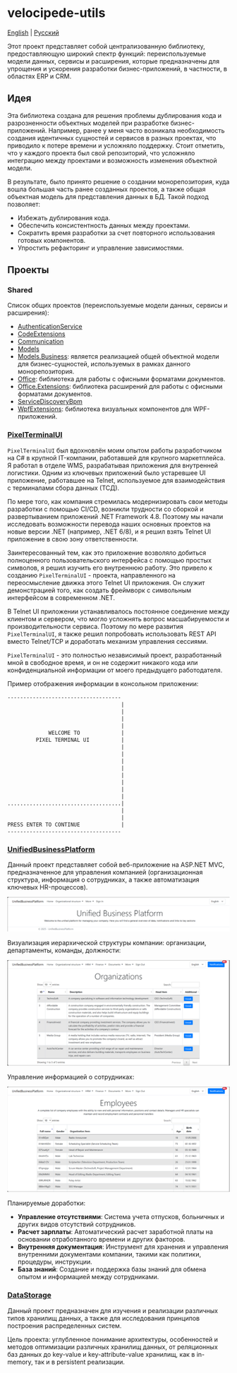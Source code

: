 # velocipede-utils 

[English](README.md) | [Русский](README.ru.md)

Этот проект представляет собой централизованную библиотеку, предоставляющую широкий спектр функций: переиспользуемые модели данных, сервисы и расширения, которые предназначены для упрощения и ускорения разработки бизнес-приложений, в частности, в областях ERP и CRM.

## Идея

Эта библиотека создана для решения проблемы дублирования кода и разрозненности объектных моделей при разработке бизнес-приложений. Например, ранее у меня часто возникала необходимость создания идентичных сущностей и сервисов в разных проектах, что приводило к потере времени и усложняло поддержку. Стоит отметить, что у каждого проекта был свой репозиторий, что усложняло интеграцию между проектами и возможность изменения объектной модели.

В результате, было принято решение о создании монорепозитория, куда вошла большая часть ранее созданных проектов, а также общая объектная модель для представления данных в БД. Такой подход позволяет:
- Избежать дублирования кода.
- Обеспечить консистентность данных между проектами.
- Сократить время разработки за счет повторного использования готовых компонентов.
- Упростить рефакторинг и управление зависимостями.

## Проекты

### Shared

Список общих проектов (переиспользуемые модели данных, сервисы и расширения):

- [AuthenticationService](VelocipedeUtils/Shared/AuthenticationService/README.ru.md)
- [CodeExtensions](VelocipedeUtils/Shared/src/CodeExtensions/README.ru.md)
- [Communication](VelocipedeUtils/Shared/Communication/README.ru.md)
- [Models](VelocipedeUtils/Shared/src/Models/README.ru.md)
- [Models.Business](VelocipedeUtils/Shared/src/Models.Business/README.ru.md): является реализацией общей объектной модели для бизнес-сущностей, используемых в рамках данного монорепозитория.
- [Office](VelocipedeUtils/Shared/Office/README.ru.md): библиотека для работы с офисными форматами документов.
- [Office.Extensions](VelocipedeUtils/Shared/Office.Extensions/README.ru.md): библиотека расширений для работы с офисными форматами документов.
- [ServiceDiscoveryBpm](VelocipedeUtils/Shared/src/ServiceDiscoveryBpm/README.ru.md)
- [WpfExtensions](VelocipedeUtils/Shared/WpfExtensions/README.ru.md): библиотека визуальных компонентов для WPF-приложений.

### [PixelTerminalUI](src/PixelTerminalUI/README.ru.md)

`PixelTerminalUI` был вдохновлён моим опытом работы разработчиком на C# в крупной IT-компании, работавшей для крупного маркетплейса. Я работал в отделе WMS, разрабатывая приложения для внутренней логистики. Одним из ключевых приложений было устаревшее UI приложение, работавшее на Telnet, используемое для взаимодействия с терминалами сбора данных (ТСД).

По мере того, как компания стремилась модернизировать свои методы разработки с помощью CI/CD, возникли трудности со сборкой и развертыванием приложений .NET Framework 4.8. Поэтому мы начали исследовать возможности перевода наших основных проектов на новые версии .NET (например, .NET 6/8), и я решил взять Telnet UI приложение в свою зону ответственности.

Заинтересованный тем, как это приложение возволяло добиться полноценного пользовательского интерфейса с помощью простых символов, я решил изучить его внутреннюю работу. Это привело к созданию `PixelTerminalUI` - проекта, направленного на переосмысление движка этого Telnet UI приложения. Он служит демонстрацией того, как создать фреймворк с символьным интерфейсом в современном .NET.

В Telnet UI приложении устанавливалось постоянное соединение между клиентом и сервером, что могло усложнять вопрос масшабируемости и производительности сервиса. Поэтому по мере развития `PixelTerminalUI`, я также решил попробовать использовать REST API вместо Telnet/TCP и доработать механизм управления сессиями.

`PixelTerminalUI` - это полностью независимый проект, разработанный мной в свободное время, и он не содержит никакого кода или конфиденциальной информации от моего предыдущего работодателя.

Пример отображения информации в консольном приложении:

```
------------------------------------
                                    |
                                    |
                                    |
                                    |
             WELCOME TO             |
         PIXEL TERMINAL UI          |
                                    |
                                    |
                                    |
                                    |
                                    |
                                    |
                                    |
                                    |
....................................|
                                    |
                                    |
PRESS ENTER TO CONTINUE             |
------------------------------------
```

### [UnifiedBusinessPlatform](VelocipedeUtils/UnifiedBusinessPlatform/README.ru.md)

Данный проект представляет собой веб-приложение на ASP.NET MVC, предназначенное для управления компанией (организационная структура, информация о сотрудниках, а также автоматизация ключевых HR-процессов).

![Ubp.HomePage](VelocipedeUtils/UnifiedBusinessPlatform/docs/img/Ubp.HomePage.png)

Визуализация иерархической структуры компании: организации, департаменты, команды, должности:

![Ubp.Organizations](VelocipedeUtils/UnifiedBusinessPlatform/docs/img/Ubp.Organizations.png)

Управление информацией о сотрудниках:

![Ubp.Employees](VelocipedeUtils/UnifiedBusinessPlatform/docs/img/Ubp.Employees.png)

Планируемые доработки:
- **Управление отсутствиями**: Система учета отпусков, больничных и других видов отсутствий сотрудников.
- **Расчет зарплаты**: Автоматический расчет заработной платы на основании отработанного времени и других факторов.
- **Внутренняя документация**: Инструмент для хранения и управления внутренними документами компании, такими как политики, процедуры, инструкции.
- **База знаний**: Создание и поддержка базы знаний для обмена опытом и информацией между сотрудниками.

### [DataStorage](src/DataStorage/README.ru.md)

Данный проект предназначен для изучения и реализации различных типов хранилищ данных, а также для исследования принципов построения распределенных систем.

Цель проекта: углубленное понимание архитектуры, особенностей и методов оптимизации различных хранилищ данных, от реляционных баз данных до key-value и key-attribute-value хранилищ, как в in-memory, так и в persistent реализации.
